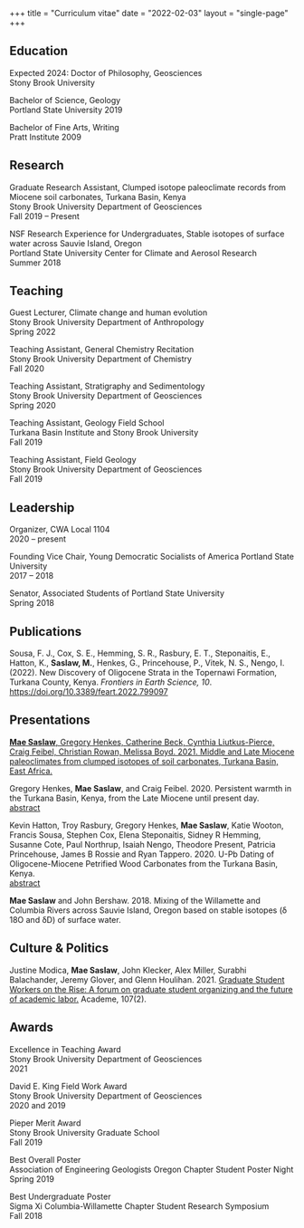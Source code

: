 +++
title = "Curriculum vitae"
date  = "2022-02-03"
layout = "single-page"
+++

## Education
Expected 2024: Doctor of Philosophy, Geosciences \
Stony Brook University

Bachelor of Science, Geology \
Portland State University
2019

Bachelor of Fine Arts, Writing \
Pratt Institute
2009

## Research
Graduate Research Assistant, Clumped isotope paleoclimate records from Miocene soil carbonates, Turkana Basin, Kenya \
Stony Brook University Department of Geosciences \
Fall 2019 – Present

NSF Research Experience for Undergraduates, Stable isotopes of surface water across Sauvie Island, Oregon \
Portland State University Center for Climate and Aerosol Research \
Summer 2018

## Teaching
Guest Lecturer, Climate change and human evolution \
Stony Brook University Department of Anthropology \
Spring 2022

Teaching Assistant, General Chemistry Recitation \
Stony Brook University Department of Chemistry \
Fall 2020

Teaching Assistant, Stratigraphy and Sedimentology \
Stony Brook University Department of Geosciences \
Spring 2020

Teaching Assistant, Geology Field School \
Turkana Basin Institute and Stony Brook University \
Fall 2019

Teaching Assistant, Field Geology \
Stony Brook University Department of Geosciences \
Fall 2019

## Leadership
Organizer, CWA Local 1104 \
2020 – present

Founding Vice Chair, Young Democratic Socialists of America Portland State University \
2017 – 2018

Senator, Associated Students of Portland State University \
Spring 2018

## Publications

Sousa, F. J., Cox, S. E., Hemming, S. R., Rasbury, E. T., Steponaitis, E., Hatton, K., **Saslaw, M.**, Henkes, G., Princehouse, P., Vitek, N. S., Nengo, I. (2022). New Discovery of Oligocene Strata in the Topernawi Formation, Turkana County, Kenya. *Frontiers in Earth Science, 10*. https://doi.org/10.3389/feart.2022.799097

## Presentations

[**Mae Saslaw**, Gregory Henkes, Catherine Beck, Cynthia Liutkus-Pierce, Craig Feibel, Christian Rowan, Melissa Boyd. 2021. Middle and Late Miocene paleoclimates from clumped isotopes of soil carbonates, Turkana Basin, East Africa.](/agu21)

Gregory Henkes, ​**Mae Saslaw**, and Craig Feibel. 2020. Persistent warmth in the Turkana Basin, Kenya, from the Late Miocene until present day. \
[abstract](https://agu.confex.com/agu/fm20/webprogram/Paper730113.html)

Kevin Hatton, Troy Rasbury, Gregory Henkes, **Mae Saslaw**,​ Katie Wooton, Francis Sousa, Stephen Cox, Elena Steponaitis, Sidney R Hemming, Susanne Cote, Paul Northrup, Isaiah Nengo, Theodore Present, Patricia Princehouse, James B Rossie and Ryan Tappero. 2020. U-Pb Dating of Oligocene-Miocene Petrified Wood Carbonates from the Turkana Basin, Kenya. \
[abstract](https://agu.confex.com/agu/fm20/webprogram/Paper771224.html)

**Mae Saslaw** and John Bershaw. 2018. Mixing of the Willamette and Columbia Rivers across Sauvie Island, Oregon based on stable isotopes (δ​18O and δD) of surface water.

## Culture & Politics

Justine Modica, **Mae Saslaw**, John Klecker, Alex Miller, Surabhi Balachander, Jeremy Glover, and Glenn Houlihan. 2021. [Graduate Student Workers on the Rise: A forum on graduate student organizing and the future of academic labor.](https://www.aaup.org/article/graduate-student-workers-rise) Academe, 107(2).

## Awards

Excellence in Teaching Award \
Stony Brook University Department of Geosciences \
2021

David E. King Field Work Award \
Stony Brook University Department of Geosciences \
2020 and 2019

Pieper Merit Award \
Stony Brook University Graduate School \
Fall 2019

Best Overall Poster \
Association of Engineering Geologists Oregon Chapter Student Poster Night \
Spring 2019

Best Undergraduate Poster \
Sigma Xi Columbia-Willamette Chapter Student Research Symposium \
Fall 2018
